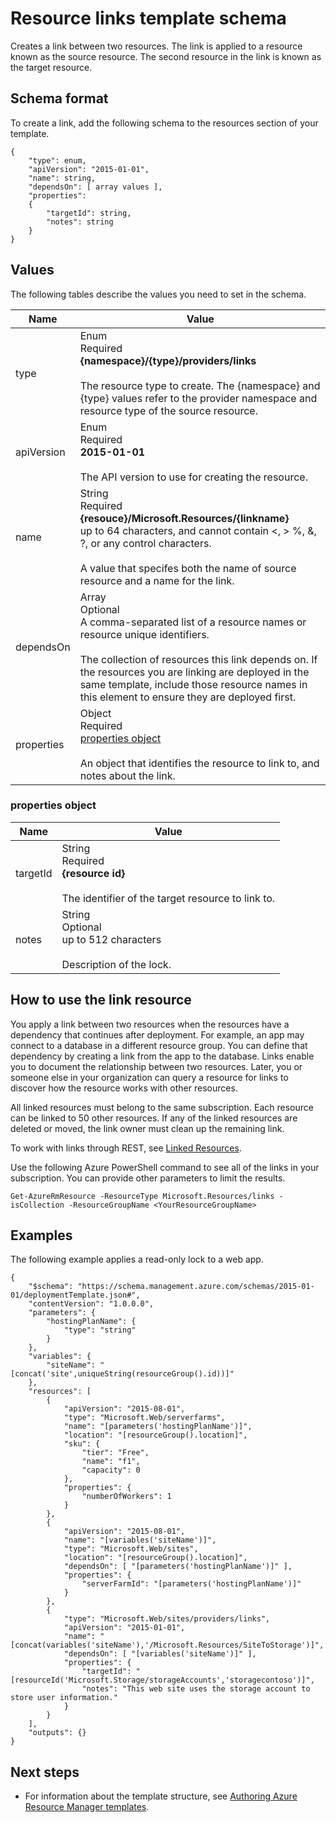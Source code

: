 <properties
    pageTitle="Resource Manager template for linking resources | Azure"
    description="Shows the Resource Manager schema for deploying links between related resources through a template."
    services="azure-resource-manager"
    documentationcenter="na"
    author="tfitzmac"
    manager="timlt"
    editor="" />
<tags
    ms.assetid="48a13b1a-3208-4f91-ba85-bda2a0e22605"
    ms.service="azure-resource-manager"
    ms.devlang="na"
    ms.topic="article"
    ms.tgt_pltfrm="na"
    ms.workload="na"
    ms.date="04/05/2016"
    wacn.date=""
    ms.author="tomfitz" />

# Resource links template schema
Creates a link between two resources. The link is applied to a resource known as the source resource. The second resource in the link is known as the target resource.

## Schema format
To create a link, add the following schema to the resources section of your template.

    {
        "type": enum,
        "apiVersion": "2015-01-01",
        "name": string,
        "dependsOn": [ array values ],
        "properties":
        {
            "targetId": string,
            "notes": string
        }
    }


## Values
The following tables describe the values you need to set in the schema.

| Name | Value |
| --- | --- |
| type |Enum<br />Required<br />**{namespace}/{type}/providers/links**<br /><br />The resource type to create. The {namespace} and {type} values refer to the provider namespace and resource type of the source resource. |
| apiVersion |Enum<br />Required<br />**2015-01-01**<br /><br />The API version to use for creating the resource. |
| name |String<br />Required<br />**{resouce}/Microsoft.Resources/{linkname}**<br /> up to 64 characters, and cannot contain <, > %, &, ?, or any control characters.<br /><br />A value that specifes both the name of source resource and a name for the link. |
| dependsOn |Array<br />Optional<br />A comma-separated list of a resource names or resource unique identifiers.<br /><br />The collection of resources this link depends on. If the resources you are linking are deployed in the same template, include those resource names in this element to ensure they are deployed first. |
| properties |Object<br />Required<br />[properties object](#properties)<br /><br />An object that identifies the resource to link to, and notes about the link. |

### <a id="properties"></a> properties object
| Name | Value |
| --- | --- |
| targetId |String<br />Required<br />**{resource id}**<br /><br />The identifier of the target resource to link to. |
| notes |String<br />Optional<br />up to 512 characters<br /><br />Description of the lock. |

## How to use the link resource
You apply a link between two resources when the resources have a dependency that continues after deployment. For example, an app may connect to a 
database in a different resource group. You can define that dependency by creating a link from the app to the database. Links enable you to document the 
relationship between two resources. Later, you or someone else in your organization can query a resource for links to discover how the resource works 
with other resources.

All linked resources must belong to the same subscription. Each resource can be linked to 50 other resources. If any of the linked resources are deleted or moved, the link owner must clean up the remaining link.

To work with links through REST, see [Linked Resources](https://msdn.microsoft.com/zh-cn/library/azure/mt238499.aspx).

Use the following Azure PowerShell command to see all of the links in your subscription. You can provide other parameters to limit the results.

    Get-AzureRmResource -ResourceType Microsoft.Resources/links -isCollection -ResourceGroupName <YourResourceGroupName>

## Examples
The following example applies a read-only lock to a web app.

    {
        "$schema": "https://schema.management.azure.com/schemas/2015-01-01/deploymentTemplate.json#",
        "contentVersion": "1.0.0.0",
        "parameters": {
            "hostingPlanName": {
                "type": "string"
            }
        },
        "variables": {
            "siteName": "[concat('site',uniqueString(resourceGroup().id))]"
        },
        "resources": [
            {
                "apiVersion": "2015-08-01",
                "type": "Microsoft.Web/serverfarms",
                "name": "[parameters('hostingPlanName')]",
                "location": "[resourceGroup().location]",
                "sku": {
                    "tier": "Free",
                    "name": "f1",
                    "capacity": 0
                },
                "properties": {
                    "numberOfWorkers": 1
                }
            },
            {
                "apiVersion": "2015-08-01",
                "name": "[variables('siteName')]",
                "type": "Microsoft.Web/sites",
                "location": "[resourceGroup().location]",
                "dependsOn": [ "[parameters('hostingPlanName')]" ],
                "properties": {
                    "serverFarmId": "[parameters('hostingPlanName')]"
                }
            },
            {
                "type": "Microsoft.Web/sites/providers/links",
                "apiVersion": "2015-01-01",
                "name": "[concat(variables('siteName'),'/Microsoft.Resources/SiteToStorage')]",
                "dependsOn": [ "[variables('siteName')]" ],
                "properties": {
                    "targetId": "[resourceId('Microsoft.Storage/storageAccounts','storagecontoso')]",
                    "notes": "This web site uses the storage account to store user information."
                }
            }
        ],
        "outputs": {}
    }

## Next steps
* For information about the template structure, see [Authoring Azure Resource Manager templates](/documentation/articles/resource-group-authoring-templates/).